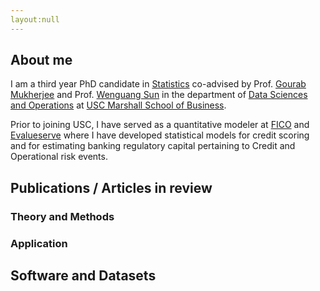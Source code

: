 ```yaml
---
layout:null
---
```


## About me

I am a third year PhD candidate in [Statistics](http://www-bcf.usc.edu/~gareth/StatGroup/) co-advised by Prof. [Gourab Mukherjee](https://gmukherjee.github.io/) and Prof. [Wenguang Sun](http://www-bcf.usc.edu/~wenguans/) in the department of [Data Sciences and Operations](https://www.marshall.usc.edu/departments/data-sciences-and-operations) at [USC Marshall School of Business](https://www.marshall.usc.edu/).

Prior to joining USC, I have served as a quantitative modeler at [FICO](http://www.fico.com) and [Evalueserve](http://www.evalueserve.com) where I have developed statistical models for credit scoring and for estimating banking regulatory capital pertaining to Credit and Operational risk events.  

## Publications / Articles in review

### Theory and Methods

### Application


## Software and Datasets

